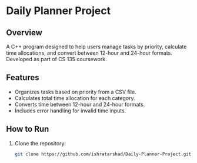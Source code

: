 # Daily Planner Project

## Overview
A C++ program designed to help users manage tasks by priority, calculate time allocations, and convert between 12-hour and 24-hour formats. Developed as part of CS 135 coursework.

## Features
- Organizes tasks based on priority from a CSV file.
- Calculates total time allocation for each category.
- Converts time between 12-hour and 24-hour formats.
- Includes error handling for invalid time inputs.

## How to Run
1. Clone the repository:
   ```bash
   git clone https://github.com/ishratarshad/Daily-Planner-Project.git

